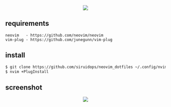 <div align="center"> <img src="https://github.com/siruidops/neovim_dotfiles/raw/main/.text.gif"/> </div>

## requirements
``` text
neovim   - https://github.com/neovim/neovim
vim-plug - https://github.com/junegunn/vim-plug
```


## install

```bash
$ git clone https://github.com/siruidops/neovim_dotfiles ~/.config/nvim/
$ nvim +PlugInstall
```

## screenshot
<div align="center"> <img src="https://github.com/siruidops/neovim_dotfiles/raw/main/.screenshot.png"/> </div>
